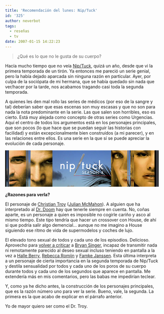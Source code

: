 ```yaml
---
title: 'Recomendación del lunes: Nip/Tuck'
id: '325'
author: neverbot
tags:
  - reseñas
  - tv
date: 2007-01-15 14:22:23
---
```


> ¿Qué es lo que no le gusta de su cuerpo?

Hacía mucho tiempo que no veía [Nip/Tuck](http://en.wikipedia.org/wiki/Nip/Tuck), quizá un año, desde que vi la primera temporada de un tirón. Ya entonces me pareció un serie genial, pero la había dejado aparcada sin ninguna razón en particular. Ayer, por culpa de la sociópata de mi hermana, que se había quedado sin nada que ver/hacer por la tarde, nos acabamos tragando casi toda la segunda temporada.

A quienes les den mal rollo las series de médicos (por eso de la sangre y tal) deberían saber que esas escenas son muy escasas y que no son para nada la nota predominante en la serie. Las que salen son horribles, eso es cierto. Está muy alejada como concepto de otras series como Urgencias. Aquí el centro de todos los argumentos está en los personajes principales, que son pocos (lo que hace que se puedan seguir las historias con facilidad) y están excepcionalmente bien construídos (a mi parecer), y en las relaciones entre ellos. Es una serie en la que sí se puede apreciar la evolución de cada personaje.

![Nip/Tuck](./recomendacion-del-lunes-niptuck/NipTuck.jpg "Nip/Tuck")

**¿Razones para verla?**

El personaje de [Christian Troy](http://en.wikipedia.org/wiki/Christian_Troy) ([Julian McMahon](http://www.imdb.com/name/nm0573037/)). A alguien que ha interpretado al [Dr. Doom](http://en.wikipedia.org/wiki/Doctor_Doom) hay que tenerle siempre en cuenta. No, coñas aparte, es un personaje a quien es imposible no cogirle cariño y asco al mismo tiempo. Este tipo tendría que hacer un crossover con House, de ahí si que podría salir algo demencial... aunque no me imagino a House siguiendo ese ritmo de vida de supermodelos y coches de lujo.

El elevado tono sexual de todos y cada uno de los episodios. Delicioso. Aprovecho para [volver a criticar](/peliculas-de-los-x-men-que-queremos-ver/) a [Bryan Singer](http://www.imdb.com/name/nm0001741/), incapaz de transmitir nada ni remotamente parecido al deseo sexual incluso teniendo en pantalla a la vez a [Halle Berry](http://www.imdb.com/name/nm0000932/), [Rebecca Romijn](http://www.imdb.com/name/nm0005381/) y [Famke Janssen](http://www.imdb.com/name/nm0000463/). Esta última interpreta a un personaje de cierta importancia en la segunda temporada de Nip/Tuck y destila sensualidad por todos y cada uno de los poros de su cuerpo durante todos y cada uno de los segundos que aparece en pantalla. Me extendería más en mis comentarios, pero las babas me impedirían teclear.

Y, como ya he dicho antes, la construcción de los personajes principales, que es la razón número uno para ver la serie. Bueno, vale, la segunda. La primera es la que acabo de explicar en el párrafo anterior. 

Yo de mayor quiero ser como el Dr. Troy.